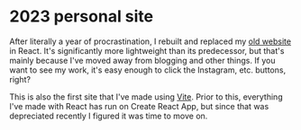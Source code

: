 # 2023 personal site
 After literally a year of procrastination, I rebuilt and replaced my [old website](https://github.com/zaccomode/website-old) in React. It's significantly more lightweight than its predecessor, but that's mainly because I've moved away from blogging and other things. If you want to see my work, it's easy enough to click the Instagram, etc. buttons, right?

This is also the first site that I've made using [Vite](https://vitejs.dev/). Prior to this, everything I've made with React has run on Create React App, but since that was depreciated recently I figured it was time to move on.
